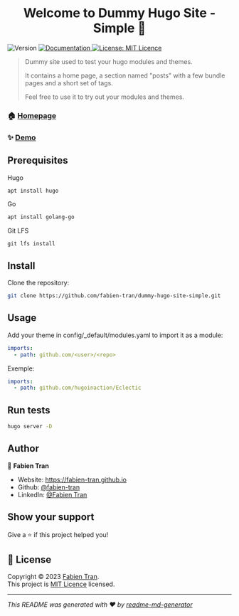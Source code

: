 <h1 align="center">Welcome to Dummy Hugo Site - Simple 👋</h1>
<p>
  <img alt="Version" src="https://img.shields.io/badge/version-0.1.0-blue.svg?cacheSeconds=2592000" />
  <a href="https://github.com/fabien-tran/dummy-hugo-site-simple/blob/main/README.md" target="_blank">
    <img alt="Documentation" src="https://img.shields.io/badge/documentation-yes-brightgreen.svg" />
  </a>
  <a href="https://github.com/fabien-tran/dummy-hugo-site-simple/blob/main/LICENSE" target="_blank">
    <img alt="License: MIT Licence" src="https://img.shields.io/badge/License-MIT Licence-yellow.svg" />
  </a>
</p>

> Dummy site used to test your hugo modules and themes. 
> 
> It contains a home page, a section named "posts" with a few bundle pages and a short set of tags.
>
> Feel free to use it to try out your modules and themes.

### 🏠 [Homepage](https://github.com/fabien-tran)

### ✨ [Demo](https://fabien-tran.github.io/dummy-hugo-site-simple/)


## Prerequisites

Hugo
```sh
apt install hugo
```

Go
```sh
apt install golang-go
```

Git LFS
```
git lfs install
```

## Install

Clone the repository:
```sh
git clone https://github.com/fabien-tran/dummy-hugo-site-simple.git
```

## Usage

Add your theme in config/_default/modules.yaml to import it as a module:
```yaml
imports: 
  - path: github.com/<user>/<repo> 
```

Exemple:
```yaml
imports: 
  - path: github.com/hugoinaction/Eclectic
```


## Run tests

```sh
hugo server -D
```

## Author

👤 **Fabien Tran**

* Website: https://fabien-tran.github.io
* Github: [@fabien-tran](https://github.com/fabien-tran)
* LinkedIn: [@Fabien Tran](https://www.linkedin.com/in/fabien-tran-van-hung/)

## Show your support

Give a ⭐️ if this project helped you!


## 📝 License

Copyright © 2023 [Fabien Tran](https://github.com/fabien-tran).<br />
This project is [MIT Licence](LICENSE) licensed.

***
_This README was generated with ❤️ by [readme-md-generator](https://github.com/kefranabg/readme-md-generator)_